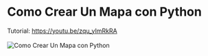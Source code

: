 # Como Crear Un Mapa con Python
Tutorial: https://youtu.be/zqu_yImRkRA
<br><br>
![Como Crear Un Mapa con Python](https://raw.githubusercontent.com/collectivecloudperu/crear-un-mapa-con-python/blob/main/crear-un-mapa-con-python.png)
